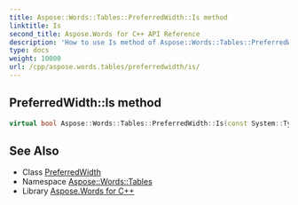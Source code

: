 ```yaml
---
title: Aspose::Words::Tables::PreferredWidth::Is method
linktitle: Is
second_title: Aspose.Words for C++ API Reference
description: 'How to use Is method of Aspose::Words::Tables::PreferredWidth class in C++.'
type: docs
weight: 10000
url: /cpp/aspose.words.tables/preferredwidth/is/
---
```

## PreferredWidth::Is method




```cpp
virtual bool Aspose::Words::Tables::PreferredWidth::Is(const System::TypeInfo &target) const override
```

## See Also

* Class [PreferredWidth](../)
* Namespace [Aspose::Words::Tables](../../)
* Library [Aspose.Words for C++](../../../)

